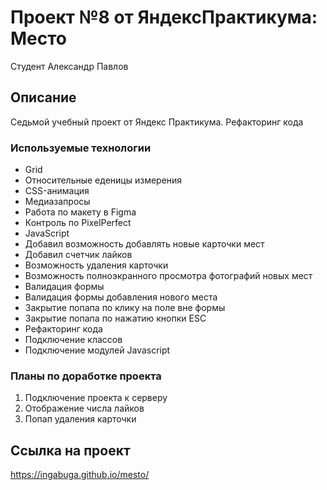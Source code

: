 # Проект №8 от ЯндексПрактикума: Место

<p align="left">Студент Александр Павлов</p>

## Описание
Седьмой учебный проект от Яндекс Практикума. Рефакторинг кода


### Используемые технологии
<ul>
<li>Grid</li>
<li>Относительные еденицы измерения</li>
<li>CSS-анимация</li>
<li>Медиазапросы</li>
<li>Работа по макету в Figma</li>
<li>Контроль по PixelPerfect</li>
<li>JavaScript</li>
<li>Добавил возможность добавлять новые карточки мест</li>
<li>Добавил счетчик лайков</li>
<li>Возможность удаления карточки</li>
<li>Возможность полноэкранного просмотра фотографий новых мест</li>
<li>Валидация формы</li>
<li>Валидация формы добавления нового места</li>
<li>Закрытие попапа по клику на поле вне формы</li>
<li>Закрытие попапа по нажатию кнопки ESC</li>
<li>Рефакторинг кода</li>
<li>Подключение классов</li>
<li>Подключение модулей Javascript</li>
</ul>

### Планы по доработке проекта

<ol>
<li>Подключение проекта к серверу</li>
<li>Отображение числа лайков</li>
<li>Попап удаления карточки</li>
</ol>

## Ссылка на проект
https://ingabuga.github.io/mesto/
